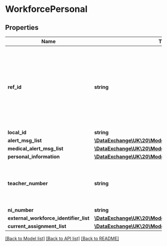 # WorkforcePersonal

## Properties
Name | Type | Description | Notes
------------ | ------------- | ------------- | -------------
**ref_id** | **string** | The ID (GUID) of the workforce member. Note that the same GUID may be assigned to this person when they are also a learner (via LearnerPersonal) and/or a contact (via ContactPersonal). | 
**local_id** | **string** |  | 
**alert_msg_list** | [**\DataExchange\UK\20\Models\AlertMsg[]**](AlertMsg.md) |  | [optional] 
**medical_alert_msg_list** | [**\DataExchange\UK\20\Models\MedicalAlertMsg[]**](MedicalAlertMsg.md) |  | [optional] 
**personal_information** | [**\DataExchange\UK\20\Models\PersonalInformation**](PersonalInformation.md) |  | [optional] 
**teacher_number** | **string** | The DfES Teacher Reference number. For those who have one this is a unique number. | [optional] 
**ni_number** | **string** |  | [optional] 
**external_workforce_identifier_list** | [**\DataExchange\UK\20\Models\ExternalLearnerIdentifier[]**](ExternalLearnerIdentifier.md) |  | [optional] 
**current_assignment_list** | [**\DataExchange\UK\20\Models\CurrentAssignment[]**](CurrentAssignment.md) |  | [optional] 

[[Back to Model list]](../README.md#documentation-for-models) [[Back to API list]](../README.md#documentation-for-api-endpoints) [[Back to README]](../README.md)


